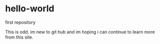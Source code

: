 # hello-world
<p>first repository</p>
<p>This is odd. im new to git hub and im hoping i can continue to learn more from this site.</p>
